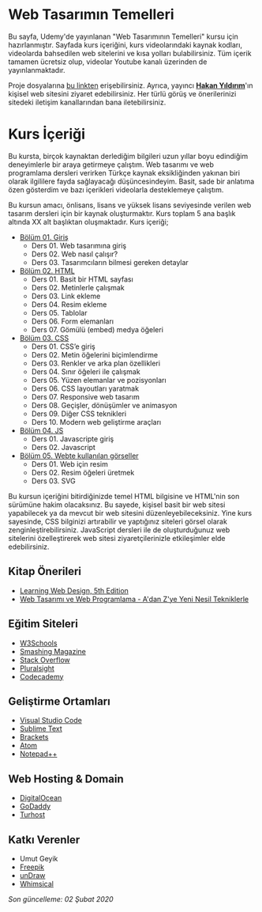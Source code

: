 # Web Tasarımın Temelleri

Bu sayfa, Udemy'de yayınlanan "Web Tasarımının Temelleri" kursu için hazırlanmıştır. Sayfada kurs içeriğini, kurs videolarındaki kaynak kodları, videolarda bahsedilen web sitelerini ve kısa yolları bulabilirsiniz. Tüm içerik tamamen ücretsiz olup, videolar Youtube kanalı üzerinden de yayınlanmaktadır.

Proje dosyalarına [bu linkten](https://github.com/hknyldrm/web-tasarim) erişebilirsiniz. Ayrıca, yayıncı **[Hakan Yıldırım](http://hakanyildirim.com/)**'ın kişisel web sitesini ziyaret edebilirsiniz. Her türlü görüş ve önerilerinizi sitedeki iletişim kanallarından bana iletebilirsiniz.

# Kurs İçeriği

Bu kursta, birçok kaynaktan derlediğim bilgileri uzun yıllar boyu edindiğim deneyimlerle bir araya getirmeye çalıştım. Web tasarımı ve web programlama dersleri verirken Türkçe kaynak eksikliğinden yakınan biri olarak ilgililere fayda sağlayacağı düşüncesindeyim. Basit, sade bir anlatıma özen gösterdim ve bazı içerikleri videolarla desteklemeye çalıştım.

Bu kursun amacı, önlisans, lisans ve yüksek lisans seviyesinde verilen web tasarım dersleri için bir kaynak oluşturmaktır. Kurs toplam 5 ana başlık altında XX alt başlıktan oluşmaktadır. Kurs içeriği;

* [Bölüm 01. Giriş](https://github.com/hknyldrm/web-tasarim/tree/master/01-giris)
    - Ders 01. Web tasarımına giriş
    - Ders 02. Web nasıl çalışır?
    - Ders 03. Tasarımcıların bilmesi gereken detaylar
* [Bölüm 02. HTML](https://github.com/hknyldrm/web-tasarim/tree/master/01-giris)
    - Ders 01. Basit bir HTML sayfası
    - Ders 02. Metinlerle çalışmak
    - Ders 03. Link ekleme
    - Ders 04. Resim ekleme
    - Ders 05. Tablolar
    - Ders 06. Form elemanları
    - Ders 07. Gömülü (embed) medya öğeleri
* [Bölüm 03. CSS](https://github.com/hknyldrm/web-tasarim/tree/master/01-giris)
    - Ders 01. CSS’e giriş
    - Ders 02. Metin öğelerini biçimlendirme
    - Ders 03. Renkler ve arka plan özellikleri
    - Ders 04. Sınır öğeleri ile çalışmak
    - Ders 05. Yüzen elemanlar ve pozisyonları
    - Ders 06. CSS layoutları yaratmak
    - Ders 07. Responsive web tasarım
    - Ders 08. Geçişler, dönüşümler ve animasyon
    - Ders 09. Diğer CSS teknikleri
    - Ders 10. Modern web geliştirme araçları
* [Bölüm 04. JS](https://github.com/hknyldrm/web-tasarim/tree/master/01-giris)
    - Ders 01. Javascripte giriş
    - Ders 02. Javascript
* [Bölüm 05. Webte kullanılan görseller](https://github.com/hknyldrm/web-tasarim/tree/master/01-giris)
    - Ders 01. Web için resim
    - Ders 02. Resim öğeleri üretmek
    - Ders 03. SVG

Bu kursun içeriğini bitirdiğinizde temel HTML bilgisine ve HTML'nin son sürümüne hakim olacaksınız. Bu sayede, kişisel basit bir web sitesi yapabilecek ya da mevcut bir web sitesini düzenleyebileceksiniz. Yine kurs sayesinde, CSS bilginizi artırabilir ve yaptığınız siteleri görsel olarak zenginleştirebilirsiniz. JavaScript dersleri ile de oluşturduğunuz web sitelerini özelleştirerek web sitesi ziyaretçilerinizle etkileşimler elde edebilirsiniz.

## Kitap Önerileri

* [Learning Web Design, 5th Edition](https://www.google.com/search?q=Learning+Web+Design%2C+5th+Edition)
* [Web Tasarımı ve Web Programlama - A'dan Z'ye Yeni Nesil Tekniklerle](https://www.google.com/search?q=Web+Tasar%C4%B1m%C4%B1+ve+Web+Programlama+-+A%27dan+Z%27ye+Yeni+Nesil+Tekniklerle)

## Eğitim Siteleri

* [W3Schools](https://w3schools.com)
* [Smashing Magazine](https://www.smashingmagazine.com/)
* [Stack Overflow](https://stackoverflow.com/)
* [Pluralsight](https://www.pluralsight.com/)
* [Codecademy](https://www.codecademy.com/)

## Geliştirme Ortamları

* [Visual Studio Code](https://code.visualstudio.com/)
* [Sublime Text](https://www.sublimetext.com/)
* [Brackets](http://brackets.io/)
* [Atom](https://atom.io/)
* [Notepad++](https://notepad-plus-plus.org/)

## Web Hosting & Domain

* [DigitalOcean](https://www.digitalocean.com/)
* [GoDaddy](https://godaddy.com/)
* [Turhost](https://www.turhost.com/)

## Katkı Verenler

* Umut Geyik
* [Freepik](https://www.freepik.com/)
* [unDraw](https://undraw.co/)
* [Whimsical](https://whimsical.com/)

*Son güncelleme: 02 Şubat 2020*